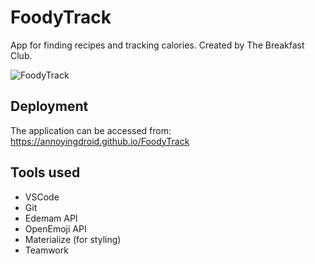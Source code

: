 # FoodyTrack
App for finding recipes and tracking calories. Created by The Breakfast Club.

![FoodyTrack](https://github.com/annoyingdroid/FoodyTrack/raw/main/FoodyTrack.png)

## Deployment
The application can be accessed from: https://annoyingdroid.github.io/FoodyTrack

## Tools used
* VSCode
* Git
* Edemam API
* OpenEmoji API
* Materialize (for styling)
* Teamwork
